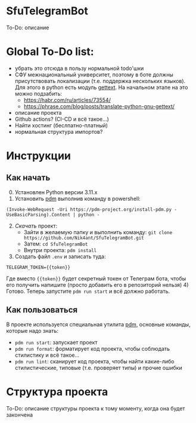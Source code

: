 # SfuTelegramBot
To-Do: описание

# Global To-Do list:
- убрать это отсюда в пользу нормальной todo'шки
- СФУ межнациональный университет, поэтому в боте должны присутствовать локализации
(т.е. поддержка нескольких языков). Для этого в python есть модуль [gettext](https://docs.python.org/3/library/gettext.html).
На начальном этапе на это можно подзабить:
   - https://habr.com/ru/articles/73554/
   - https://phrase.com/blog/posts/translate-python-gnu-gettext/
- описание проекта
- Github actions? (CI-CD и всё такое...)
- Найти хостинг (беслпатно-платный)
- нормальная структура импортов?

# Инструкции
## Как начать
0) Установлен Python версии 3.11.x
1) Установить [pdm](https://github.com/pdm-project/pdm?tab=readme-ov-file#installation)
выполнив команду в powershell: 
```
(Invoke-WebRequest -Uri https://pdm-project.org/install-pdm.py -UseBasicParsing).Content | python -
```
2) *Скачать* проект:
   - Зайти в желаемую папку и выполнить команду: ```git clone https://github.com/Nik4ant/SfuTelegramBot.git```
   - Затем: `cd SfuTelegramBot`
   - Внутри проекта: `pdm install`
3) Создать файл `.env` и записать туда: 
```
TELEGRAM_TOKEN={{token}}
```
Где вместо `{{token}}` будет секретный токен от Телеграм бота, чтобы его получить напишите
(просто добавить его в репозиторий нельзя)
4) Готово. Теперь запустите `pdm run start` и всё должно работать.
## Как пользоваться
В проекте используется специальная утилита [pdm](https://pdm-project.org/latest/), основные команды, которые надо знать:
- `pdm run start`: запускает проект
- `pdm run format`: форматирует код проекта, чтобы соблюдать стилистику и всё такое...
- `pdm run lint`: сканирует код проекта, чтобы найти какие-либо стилистические, типовые (т.е. проверяет типы) и прочие ошибки

# Структура проекта
To-Do: описание структуры проекта к тому моменту, когда она будет закончена
